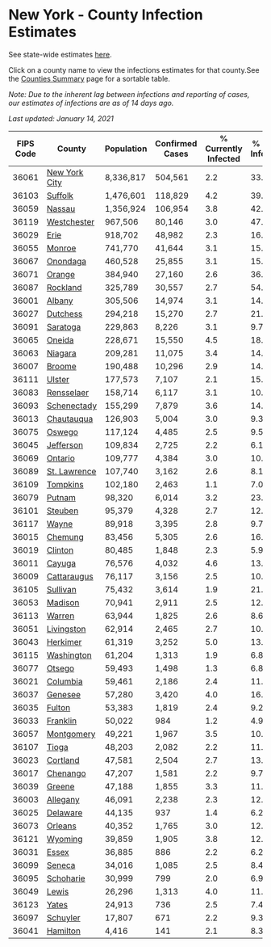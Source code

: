 # New York - County Infection Estimates

See state-wide estimates [here](/infections/us-ny).

Click on a county name to view the infections estimates for that county.See the [Counties Summary](/infections/summary-counties) page for a sortable table.

*Note: Due to the inherent lag between infections and reporting of cases, our estimates of infections are as of 14 days ago.*

*Last updated: January 14, 2021*

|   FIPS Code |                         County |   Population |   Confirmed Cases |   % Currently Infected |   % Total Infected |
|-------------|--------------------------------|--------------|-------------------|------------------------|--------------------|
|       36061 | [New York City](new-york-city) |    8,336,817 |           504,561 |                    2.2 |               33.2 |
|       36103 |             [Suffolk](suffolk) |    1,476,601 |           118,829 |                    4.2 |               39.3 |
|       36059 |               [Nassau](nassau) |    1,356,924 |           106,954 |                    3.8 |               42.2 |
|       36119 |     [Westchester](westchester) |      967,506 |            80,146 |                    3.0 |               47.0 |
|       36029 |                   [Erie](erie) |      918,702 |            48,982 |                    2.3 |               16.1 |
|       36055 |               [Monroe](monroe) |      741,770 |            41,644 |                    3.1 |               15.3 |
|       36067 |           [Onondaga](onondaga) |      460,528 |            25,855 |                    3.1 |               15.4 |
|       36071 |               [Orange](orange) |      384,940 |            27,160 |                    2.6 |               36.4 |
|       36087 |           [Rockland](rockland) |      325,789 |            30,557 |                    2.7 |               54.4 |
|       36001 |               [Albany](albany) |      305,506 |            14,974 |                    3.1 |               14.7 |
|       36027 |           [Dutchess](dutchess) |      294,218 |            15,270 |                    2.7 |               21.1 |
|       36091 |           [Saratoga](saratoga) |      229,863 |             8,226 |                    3.1 |                9.7 |
|       36065 |               [Oneida](oneida) |      228,671 |            15,550 |                    4.5 |               18.1 |
|       36063 |             [Niagara](niagara) |      209,281 |            11,075 |                    3.4 |               14.5 |
|       36007 |               [Broome](broome) |      190,488 |            10,296 |                    2.9 |               14.0 |
|       36111 |               [Ulster](ulster) |      177,573 |             7,107 |                    2.1 |               15.6 |
|       36083 |       [Rensselaer](rensselaer) |      158,714 |             6,117 |                    3.1 |               10.5 |
|       36093 |     [Schenectady](schenectady) |      155,299 |             7,879 |                    3.6 |               14.5 |
|       36013 |       [Chautauqua](chautauqua) |      126,903 |             5,004 |                    3.0 |                9.3 |
|       36075 |               [Oswego](oswego) |      117,124 |             4,485 |                    2.5 |                9.5 |
|       36045 |         [Jefferson](jefferson) |      109,834 |             2,725 |                    2.2 |                6.1 |
|       36069 |             [Ontario](ontario) |      109,777 |             4,384 |                    3.0 |               10.3 |
|       36089 |   [St. Lawrence](st.-lawrence) |      107,740 |             3,162 |                    2.6 |                8.1 |
|       36109 |           [Tompkins](tompkins) |      102,180 |             2,463 |                    1.1 |                7.0 |
|       36079 |               [Putnam](putnam) |       98,320 |             6,014 |                    3.2 |               23.0 |
|       36101 |             [Steuben](steuben) |       95,379 |             4,328 |                    2.7 |               12.6 |
|       36117 |                 [Wayne](wayne) |       89,918 |             3,395 |                    2.8 |                9.7 |
|       36015 |             [Chemung](chemung) |       83,456 |             5,305 |                    2.6 |               16.1 |
|       36019 |             [Clinton](clinton) |       80,485 |             1,848 |                    2.3 |                5.9 |
|       36011 |               [Cayuga](cayuga) |       76,576 |             4,032 |                    4.6 |               13.0 |
|       36009 |     [Cattaraugus](cattaraugus) |       76,117 |             3,156 |                    2.5 |               10.3 |
|       36105 |           [Sullivan](sullivan) |       75,432 |             3,614 |                    1.9 |               21.4 |
|       36053 |             [Madison](madison) |       70,941 |             2,911 |                    2.5 |               12.1 |
|       36113 |               [Warren](warren) |       63,944 |             1,825 |                    2.6 |                8.6 |
|       36051 |       [Livingston](livingston) |       62,914 |             2,465 |                    2.7 |               10.2 |
|       36043 |           [Herkimer](herkimer) |       61,319 |             3,252 |                    5.0 |               13.2 |
|       36115 |       [Washington](washington) |       61,204 |             1,313 |                    1.9 |                6.8 |
|       36077 |               [Otsego](otsego) |       59,493 |             1,498 |                    1.3 |                6.8 |
|       36021 |           [Columbia](columbia) |       59,461 |             2,186 |                    2.4 |               11.8 |
|       36037 |             [Genesee](genesee) |       57,280 |             3,420 |                    4.0 |               16.4 |
|       36035 |               [Fulton](fulton) |       53,383 |             1,819 |                    2.4 |                9.2 |
|       36033 |           [Franklin](franklin) |       50,022 |               984 |                    1.2 |                4.9 |
|       36057 |       [Montgomery](montgomery) |       49,221 |             1,967 |                    3.5 |               10.3 |
|       36107 |                 [Tioga](tioga) |       48,203 |             2,082 |                    2.2 |               11.4 |
|       36023 |           [Cortland](cortland) |       47,581 |             2,504 |                    2.7 |               13.0 |
|       36017 |           [Chenango](chenango) |       47,207 |             1,581 |                    2.2 |                9.7 |
|       36039 |               [Greene](greene) |       47,188 |             1,855 |                    3.3 |               11.7 |
|       36003 |           [Allegany](allegany) |       46,091 |             2,238 |                    2.3 |               12.0 |
|       36025 |           [Delaware](delaware) |       44,135 |               937 |                    1.4 |                6.2 |
|       36073 |             [Orleans](orleans) |       40,352 |             1,765 |                    3.0 |               12.5 |
|       36121 |             [Wyoming](wyoming) |       39,859 |             1,905 |                    3.8 |               12.6 |
|       36031 |                 [Essex](essex) |       36,885 |               886 |                    2.2 |                6.2 |
|       36099 |               [Seneca](seneca) |       34,016 |             1,085 |                    2.5 |                8.4 |
|       36095 |         [Schoharie](schoharie) |       30,999 |               799 |                    2.0 |                6.9 |
|       36049 |                 [Lewis](lewis) |       26,296 |             1,313 |                    4.0 |               11.7 |
|       36123 |                 [Yates](yates) |       24,913 |               736 |                    2.5 |                7.4 |
|       36097 |           [Schuyler](schuyler) |       17,807 |               671 |                    2.2 |                9.3 |
|       36041 |           [Hamilton](hamilton) |        4,416 |               141 |                    2.1 |                8.3 |